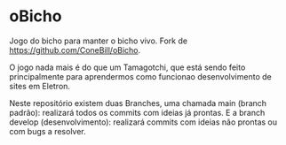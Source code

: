 # oBicho
Jogo do bicho para manter o bicho vivo.
Fork de https://github.com/ConeBill/oBicho.

O jogo nada mais é do que um Tamagotchi, que está sendo feito principalmente
para aprendermos como funcionao desenvolvimento de sites em Eletron.

Neste repositório existem duas Branches, uma chamada main (branch padrão):
realizará todos os commits com ideias já prontas. E a branch develop
(desenvolvimento): realizará commits com ideias não prontas ou com bugs a 
resolver.
